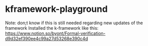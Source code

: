 # kframework-playground

Note: don;t know if this is still needed regarding new updates of the framework
Installed the k-framework like this: https://www.notion.so/byont/Formal-verification-d9d32ef390ee4c99a27d53268e390c4d
